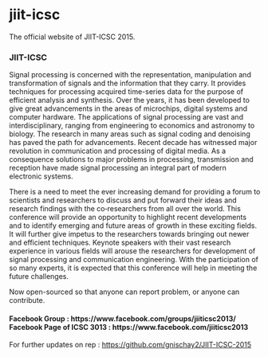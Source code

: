 jiit-icsc
=========

The official website of JIIT-ICSC 2015.

<h3>JIIT-ICSC</h3>
Signal processing is concerned with the representation, manipulation and transformation of signals and the information that they carry. It provides techniques for processing acquired time-series data for the purpose of efficient analysis and synthesis. Over the years, it has been developed to give great advancements in the areas of microchips, digital systems and computer hardware. The applications of signal processing are vast and interdisciplinary, ranging from engineering to economics and astronomy to biology. The research in many areas such as signal coding and denoising has paved the path for advancements. Recent decade has witnessed major revolution in communication and processing of digital media. As a consequence solutions to major problems in processing, transmission and reception have made signal processing an integral part of modern electronic systems.

There is a need to meet the ever increasing demand for providing a forum to scientists and researchers to discuss and put forward their ideas and research findings with the co‐researchers from all over the world. This conference will provide an opportunity to highlight recent developments and to identify emerging and future areas of growth in these exciting fields. It will further give impetus to the researchers towards bringing out newer and efficient techniques. Keynote speakers with their vast research experience in various fields will arouse the researchers for development of signal processing and communication engineering. With the participation of so many experts, it is expected that this conference will help in meeting the future challenges.


Now open-sourced so that anyone can report problem, or anyone can contribute.


<h4>
Facebook Group : https://www.facebook.com/groups/jiiticsc2013/<br>
Facebook Page of ICSC 3013 : https://www.facebook.com/jiiticsc2013
</h4>


For further updates on rep : https://github.com/gnischay2/JIIT-ICSC-2015
